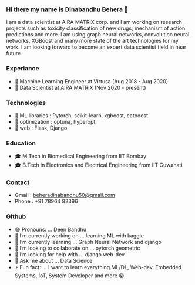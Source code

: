 ### Hi there my name is Dinabandhu Behera :raised_hands:

I am a data scientist at AIRA MATRIX corp. and I am working on research projects such as toxicity classification of new drugs, mechanism of action predictions and more. I am using graph neural networks, convolution neural networks, XGBoost and many more state of the art technologies for my work. I am looking forward to become an expert data scientist field in near future. 

### Experiance
- :robot: Machine Learning Engineer at Virtusa (Aug 2018 - Aug 2020)
- :robot: Data Scientist at AIRA MATRIX (Nov 2020 - present)

### Technologies
- 🌟 ML libraries : Pytorch, scikit-learn, xgboost, catboost
- 🌟 optimization : optuna, hyperopt
- 🌟 web : Flask, Django

### Education
- :mortar_board: M.Tech in Biomedical Engineering from IIT Bombay 
- :mortar_board: B.Tech in Electronics and Electrical Engineering from IIT Guwahati

### Contact
- Gmail : beheradinabandhu50@gmail.com
- Phone : +91 78964 92396

### GIthub
- 😄 Pronouns: ... Deen Bandhu
- 🔭 I’m currently working on ... learning ML with kaggle
- 🌱 I’m currently learning ... Graph Neural Network and django
- 👯 I’m looking to collaborate on ... pytorch geometric
- 🤔 I’m looking for help with ... django web-dev
- 💬 Ask me about ... Data Science
- ⚡ Fun fact: ... I want to learn everything ML/DL, Web-dev, Embedded Systems, IoT, System Developer and more  :stuck_out_tongue_closed_eyes:
